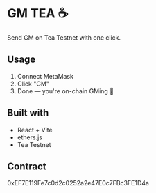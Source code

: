 # GM TEA ☕

Send GM on Tea Testnet with one click.

## Usage

1. Connect MetaMask
2. Click "GM"
3. Done — you're on-chain GMing 🍵

## Built with

- React + Vite
- ethers.js
- Tea Testnet

## Contract

0xEF7E119Fe7c0d2c0252a2e47E0c7FBc3FE1D4a
